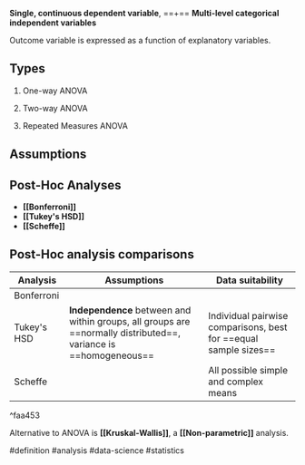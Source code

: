 **Single, continuous dependent variable**,
==+==
**Multi-level categorical independent variables**

Outcome variable is expressed as a function of explanatory variables.

## Types
1. One-way ANOVA

2. Two-way ANOVA

3. Repeated Measures ANOVA


## Assumptions


## Post-Hoc Analyses

- **[[Bonferroni]]**
- **[[Tukey's HSD]]**
- **[[Scheffe]]**

## Post-Hoc analysis comparisons

| Analysis    | Assumptions                                                                                                      | Data suitability                                                 |
| ----------- | ---------------------------------------------------------------------------------------------------------------- | ---------------------------------------------------------------- |
| Bonferroni  |                                                                                                                  |                                                                  |
| Tukey's HSD | **Independence** between and within groups, all groups are ==normally distributed==, variance is ==homogeneous== | Individual pairwise comparisons, best for ==equal sample sizes== |
| Scheffe     |                                                                                                                  | All possible simple and complex means                            |
^faa453

Alternative to ANOVA is **[[Kruskal-Wallis]]**, a **[[Non-parametric]]** analysis.

#definition #analysis #data-science #statistics 
